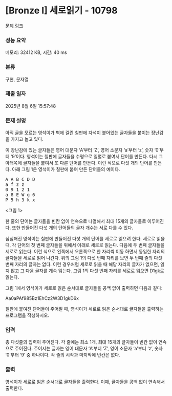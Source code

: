 # [Bronze I] 세로읽기 - 10798 

[문제 링크](https://www.acmicpc.net/problem/10798) 

### 성능 요약

메모리: 32412 KB, 시간: 40 ms

### 분류

구현, 문자열

### 제출 일자

2025년 8월 6일 15:57:48

### 문제 설명

<p>아직 글을 모르는 영석이가 벽에 걸린 칠판에 자석이 붙어있는 글자들을 붙이는 장난감을 가지고 놀고 있다. </p>

<p>이 장난감에 있는 글자들은 영어 대문자 ‘A’부터 ‘Z’, 영어 소문자 ‘a’부터 ‘z’, 숫자 ‘0’부터 ‘9’이다. 영석이는 칠판에 글자들을 수평으로 일렬로 붙여서 단어를 만든다. 다시 그 아래쪽에 글자들을 붙여서 또 다른 단어를 만든다. 이런 식으로 다섯 개의 단어를 만든다. 아래 그림 1은 영석이가 칠판에 붙여 만든 단어들의 예이다. </p>

<pre>A A B C D D
a f z z 
0 9 1 2 1
a 8 E W g 6
P 5 h 3 k x</pre>

<p><그림 1></p>

<p>한 줄의 단어는 글자들을 빈칸 없이 연속으로 나열해서 최대 15개의 글자들로 이루어진다. 또한 만들어진 다섯 개의 단어들의 글자 개수는 서로 다를 수 있다. </p>

<p>심심해진 영석이는 칠판에 만들어진 다섯 개의 단어를 세로로 읽으려 한다. 세로로 읽을 때, 각 단어의 첫 번째 글자들을 위에서 아래로 세로로 읽는다. 다음에 두 번째 글자들을 세로로 읽는다. 이런 식으로 왼쪽에서 오른쪽으로 한 자리씩 이동 하면서 동일한 자리의 글자들을 세로로 읽어 나간다. 위의 그림 1의 다섯 번째 자리를 보면 두 번째 줄의 다섯 번째 자리의 글자는 없다. 이런 경우처럼 세로로 읽을 때 해당 자리의 글자가 없으면, 읽지 않고 그 다음 글자를 계속 읽는다. 그림 1의 다섯 번째 자리를 세로로 읽으면 D1gk로 읽는다. </p>

<p>그림 1에서 영석이가 세로로 읽은 순서대로 글자들을 공백 없이 출력하면 다음과 같다:</p>

<p>Aa0aPAf985Bz1EhCz2W3D1gkD6x</p>

<p>칠판에 붙여진 단어들이 주어질 때, 영석이가 세로로 읽은 순서대로 글자들을 출력하는 프로그램을 작성하시오.</p>

### 입력 

 <p>총 다섯줄의 입력이 주어진다. 각 줄에는 최소 1개, 최대 15개의 글자들이 빈칸 없이 연속으로 주어진다. 주어지는 글자는 영어 대문자 ‘A’부터 ‘Z’, 영어 소문자 ‘a’부터 ‘z’, 숫자 ‘0’부터 ‘9’ 중 하나이다. 각 줄의 시작과 마지막에 빈칸은 없다.</p>

### 출력 

 <p>영석이가 세로로 읽은 순서대로 글자들을 출력한다. 이때, 글자들을 공백 없이 연속해서 출력한다. </p>

